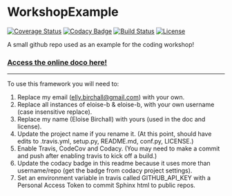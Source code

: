 # WorkshopExample

[![Coverage Status](https://codecov.io/gh/eloise-b/WorkshopExample/branch/master/graph/badge.svg)](https://codecov.io/gh/eloise-b/WorkshopExample)
[![Codacy Badge](https://api.codacy.com/project/badge/Grade/ea7ca374a79c4321952715a228a454f0)](https://www.codacy.com/app/eloise-b/WorkshopExample?utm_source=github.com&amp;utm_medium=referral&amp;utm_content=eloise-b/WorkshopExample&amp;utm_campaign=Badge_Grade)
[![Build Status](https://img.shields.io/travis/eloise-b/WorkshopExample.svg)](https://travis-ci.org/eloise-b/WorkshopExample)
[![License](http://img.shields.io/badge/license-MIT-blue.svg?style=flat)](https://github.com/eloise-b/blob/master/LICENSE)

A small github repo used as an example for the coding workshop!

### [Access the online doco here!](http://eloise-b.github.io/WorkshopExample)

-----------

To use this framework you will need to:


1. Replace my email (elly.birchall@gmail.com) with your own.
2. Replace all instances of eloise-b & eloise-b, with your own username (case insensitive replace).
3. Replace my name (Eloise Birchall) with yours (used in the doc and license).
3. Update the project name if you rename it. (At this point, should have edits to .travis.yml, setup.py, README.md, conf.py, LICENSE.)
4. Enable Travis, CodeCov and Codacy. (You may need to make a commit and push after enabling travis to kick off a build.)
5. Update the codacy badge in this readme because it uses more than username/repo (get the badge from codacy project settings).
6. Set an environment variable in travis called GITHUB_API_KEY with a Personal Access Token to commit Sphinx html to public repos.